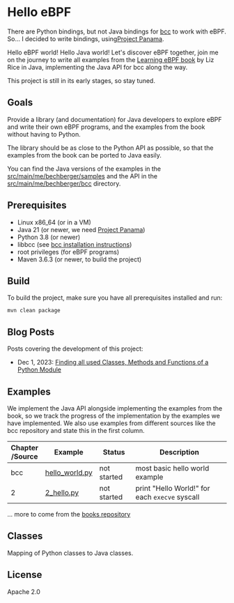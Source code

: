 Hello eBPF
==========

There are Python bindings, but not Java bindings for 
[bcc](https://github.com/isovalent/bcc) to work with eBPF.
So... I decided to write bindings, using[Project Panama](https://openjdk.org/projects/panama/).

Hello eBPF world! Hello Java world! Let's discover eBPF together, join me on the journey to write
all examples from the [Learning eBPF book](https://learning.oreilly.com/library/view/learning-ebpf/9781492050177/) by Liz Rice in Java, implementing the Java API for bcc along the way.

This project is still in its early stages, so stay tuned.

Goals
-----
Provide a library (and documentation) for Java developers to explore eBPF and
write their own eBPF programs, and the examples from the book without having to Python.

The library should be as close to the Python API as possible, so that the examples from the book
can be ported to Java easily.

You can find the Java versions of the examples in the [src/main/me/bechberger/samples](src/main/me/bechberger/samples) 
and the API in the [src/main/me/bechberger/bcc](src/main/me/bechberger/bcc) directory.

Prerequisites
-------------
- Linux x86_64 (or in a VM)
- Java 21 (or newer, we need [Project Panama](https://openjdk.org/projects/panama/))
- Python 3.8 (or newer)
- libbcc (see [bcc installation instructions](https://github.com/iovisor/bcc/blob/master/INSTALL.md))
- root privileges (for eBPF programs)
- Maven 3.6.3 (or newer, to build the project)

Build
-----
To build the project, make sure you have all prerequisites installed and run:
```shell
mvn clean package
```

Blog Posts
----------
Posts covering the development of this project:
- Dec 1, 2023: [Finding all used Classes, Methods and Functions of a Python Module](https://mostlynerdless.de/blog/2023/12/01/finding-all-used-classes-methods-and-functions-of-a-python-module/)


Examples
--------

We implement the Java API alongside implementing the examples from the book, so we track the progress
of the implementation by the examples we have implemented. We also use examples from different sources
like the bcc repository and state this in the first column.

| Chapter<br/>/Source | Example                                    | Status      | Description                                    |
|---------------------|--------------------------------------------|-------------|------------------------------------------------|
| bcc                 | [hello_world.py](pysamples/hello_world.py) | not started | most basic hello world example                 |
| 2                   | [2_hello.py](pysamples/2_hello.py)         | not started | print "Hello World!" for each `execve` syscall |
... more to come from the [books repository](https://github.com/lizrice/learning-ebpf/tree/main)


Classes
-------
Mapping of Python classes to Java classes.

License
-------
Apache 2.0